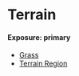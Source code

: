 # Terrain
#### Exposure: primary
* [Grass](Components/Grass.md)
* [Terrain Region](Components/Terrain_Region.md)
